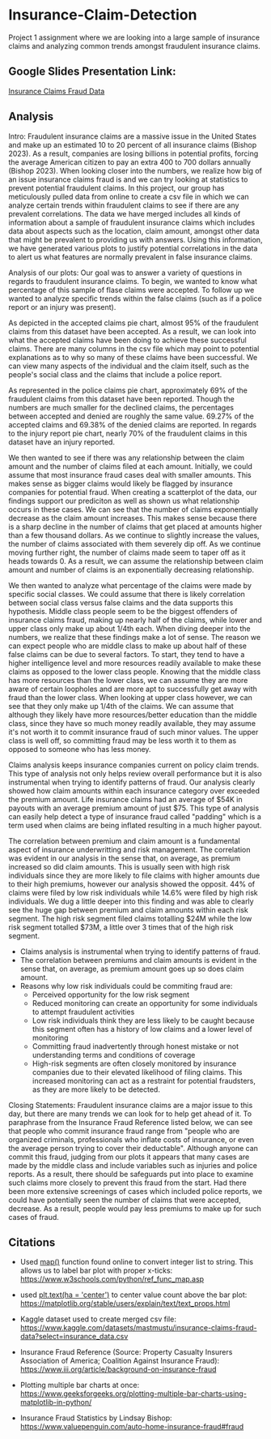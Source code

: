 # Insurance-Claim-Detection
Project 1 assignment where we are looking into a large sample of insurance claims and analyzing common trends amongst fraudulent insurance claims.

## Google Slides Presentation Link:
[Insurance Claims Fraud Data](https://docs.google.com/presentation/d/1DKmK4r6TIvLZjdau9-E6dDpkKqp4x_epElh8vH9w3qc/edit?usp=sharing)

## Analysis
Intro:
Fraudulent insurance claims are a massive issue in the United States and make up an estimated 10 to 20 percent of all insurance claims (Bishop 2023). As a result, companies are losing billions in potential profits, forcing the average American citizen to pay an extra 400 to 700 dollars annually (Bishop 2023). When looking closer into the numbers, we realize how big of an issue insurance claims fraud is and we can try looking at statistics to prevent potential fraudulent claims. In this project, our group has meticulously pulled data from online to create a csv file in which we can analyze certain trends within fraudulent claims to see if there are any prevalent correlations. The data we have merged includes all kinds of information about a sample of fraudulent insurance claims which includes data about aspects such as the location, claim amount, amongst other data that might be prevalent to providing us with answers. Using this information, we have generated various plots to justify potential correlations in the data to alert us what features are normally prevalent in false insurance claims.

Analysis of our plots:
Our goal was to answer a variety of questions in regards to fraudulent insurance claims. To begin, we wanted to know what percentage of this sample of flase claims were accepted. To follow up we wanted to analyze specific trends within the false claims (such as if a police report or an injury was present).

As depicted in the accepted claims pie chart, almost 95% of the fraudulent claims from this dataset have been accepted. As a result, we can look into what the accepted claims have been doing to achieve these successful claims. There are many columns in the csv file which may point to potential explanations as to why so many of these claims have been successful. We can view many aspects of the individual and the claim itself, such as the people's social class and the claims that include a police report.

As represented in the police claims pie chart, approximately 69% of the fraudulent claims from this dataset have been reported. Though the numbers are much smaller for the declined claims, the percentages between accepted and denied are roughly the same value. 69.27% of the accepted claims and 69.38% of the denied claims are reported. In regards to the injury report pie chart, nearly 70% of the fraudulent claims in this dataset have an injury reported.

We then wanted to see if there was any relationship between the claim amount and the number of claims filed at each amount. Initially, we could assume that most insurance fraud cases deal with smaller amounts. This makes sense as bigger claims would likely be flagged by insurance companies for potential fraud. When creating a scatterplot of the data, our findings support our prediciton as well as shown us what relationship occurs in these cases. We can see that the number of claims exponentially decrease as the claim amount increases. This makes sense because there is a sharp decline in the number of claims that get placed at amounts higher than a few thousand dollars. As we continue to slightly increase the values, the number of claims associated with them severely dip off. As we continue moving further right, the number of claims made seem to taper off as it heads towards 0. As a result, we can assume the relationship between claim amount and number of claims is an exponentially decreasing relationship.

We then wanted to analyze what percentage of the claims were made by specific social classes. We could assume that there is likely correlation between social class versus false claims and the data supports this hypothesis. Middle class people seem to be the biggest offenders of insurance claims fraud, making up nearly half of the claims, while lower and upper class only make up about 1/4th each. When diving deeper into the numbers, we realize that these findings make a lot of sense. The reason we can expect people who are middle class to make up about half of these false claims can be due to several factors. To start, they tend to have a higher intelligence level and more resources readily available to make these claims as opposed to the lower class people. Knowing that the middle class has more resources than the lower class, we can assume they are more aware of certain loopholes and are more apt to successfully get away with fraud than the lower class. When looking at upper class however, we can see that they only make up 1/4th of the claims. We can assume that although they likely have more resources/better education than the middle class, since they have so much money readily available, they may assume it's not worth it to commit insurance fraud of such minor values. The upper class is well off, so committing fraud may be less worth it to them as opposed to someone who has less money.

Claims analysis keeps insurance companies current on policy claim trends. This type of analysis not only helps review overall performance but it is also instrumental when trying to identify patterns of fraud. Our analysis clearly showed how claim amounts within each insurance category over exceeded the premium amount. Life insurance claims had an average of $54K in payouts with an average premium amount of just $75. This type of analysis can easily help detect a type of insurance fraud called "padding" which is a term used when claims are being inflated resulting in a much higher payout. 

The correlation between premium and claim amount is a fundamental aspect of insurance underwritting and risk management. The correlation was evident in our analysis in the sense that, on average, as premium increased so did claim amounts. This is usually seen with high risk individuals since they are more likely to file claims with higher amounts due to their high premiums, however our analysis showed the opposit. 44% of claims were filed by low risk individuals while 14.6% were filed by high risk individuals. We dug a little deeper into this finding and was able to clearly see the huge gap between premium and claim amounts within each risk segment. The high risk segment filed claims totalling $24M while the low risk segment totalled $73M, a little over 3 times that of the high risk segment. 

* Claims analysis is instrumental when trying to identify patterns of fraud.
* The correlation between premiums and claim amounts is evident in the sense that, on average, as premium amount goes up so does claim amount. 
* Reasons why low risk individuals could be commiting fraud are:
    * Perceived opportunity for the low risk segment
    * Reduced monitoring can create an opportunity for some individuals to attempt fraudulent activities
    * Low risk individuals think they are less likely to be caught because this segment often has a history of low claims and a lower level of monitoring
    * Committing fraud inadvertently through honest mistake or not understanding terms and conditions of coverage
    * High-risk segments are often closely monitored by insurance companies due to their elevated likelihood of filing claims. This increased monitoring can act as a restraint for potential fraudsters, as they are more likely to be detected.

Closing Statements:
Fraudulent insurance claims are a major issue to this day, but there are many trends we can look for to help get ahead of it. To paraphrase from the Insurance Fraud Reference listed below, we can see that people who commit insurance fraud range from "people who are organized criminals, professionals who inflate costs of insurance, or even the average person trying to cover their deductable". Although anyone can commit this fraud, judging from our plots it appears that many cases are made by the middle class and include variables such as injuries and police reports. As a result, there should be safeguards put into place to examine such claims more closely to prevent this fraud from the start. Had there been more extensive screenings of cases which included police reports, we could have potentially seen the number of claims that were accepted, decrease. As a result, people would pay less premiums to make up for such cases of fraud.

## Citations

- Used [map()](https://www.w3schools.com/python/ref_func_map.asp) function found online to convert integer list to string. This allows us to label bar plot with proper x-ticks:
https://www.w3schools.com/python/ref_func_map.asp

- used [plt.text(ha = 'center')](https://matplotlib.org/stable/users/explain/text/text_props.html) to center value count above the bar plot:
https://matplotlib.org/stable/users/explain/text/text_props.html

- Kaggle dataset used to create merged csv file:
https://www.kaggle.com/datasets/mastmustu/insurance-claims-fraud-data?select=insurance_data.csv

- Insurance Fraud Reference (Source: Property Casualty Insurers Association of America; Coalition Against Insurance Fraud): https://www.iii.org/article/background-on-insurance-fraud

- Plotting multiple bar charts at once: https://www.geeksforgeeks.org/plotting-multiple-bar-charts-using-matplotlib-in-python/

- Insurance Fraud Statistics by Lindsay Bishop: https://www.valuepenguin.com/auto-home-insurance-fraud#fraud
